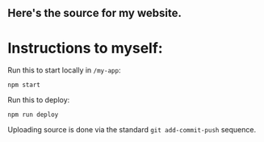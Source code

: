 ## Here's the source for my website.

# Instructions to myself:

Run this to start locally in `/my-app`:
```
npm start
```

Run this to deploy:
```
npm run deploy
```

Uploading source is done via the standard `git add-commit-push` sequence.
